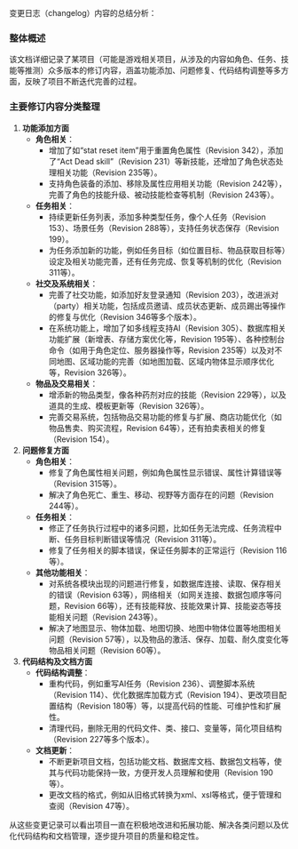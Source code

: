 变更日志（changelog）内容的总结分析：

### 整体概述
该文档详细记录了某项目（可能是游戏相关项目，从涉及的内容如角色、任务、技能等推测）众多版本的修订内容，涵盖功能添加、问题修复、代码结构调整等多方面，反映了项目不断迭代完善的过程。

### 主要修订内容分类整理
1. **功能添加方面**
    - **角色相关**：
        - 增加了如“stat reset item”用于重置角色属性（Revision 342），添加了“Act Dead skill”（Revision 231）等新技能，还增加了角色状态处理相关功能（Revision 235等）。
        - 支持角色装备的添加、移除及属性应用相关功能（Revision 242等），完善了角色的技能升级、被动技能检查等机制（Revision 243等）。
    - **任务相关**：
        - 持续更新任务列表，添加多种类型任务，像个人任务（Revision 153）、场景任务（Revision 288等），支持任务状态保存（Revision 199）。
        - 为任务添加新的功能，例如任务目标（如位置目标、物品获取目标等）设定及相关功能完善，还有任务完成、恢复等机制的优化（Revision 311等）。
    - **社交及系统相关**：
        - 完善了社交功能，如添加好友登录通知（Revision 203），改进派对（party）相关功能，包括成员邀请、成员状态更新、成员踢出等操作的修复与优化（Revision 346等多个版本）。
        - 在系统功能上，增加了如多线程支持AI（Revision 305）、数据库相关功能扩展（新增表、存储方案优化等，Revision 195等）、各种控制台命令（如用于角色定位、服务器操作等，Revision 235等）以及对不同地图、区域功能的完善（如地图加载、区域内物体显示顺序优化等，Revision 326等）。
    - **物品及交易相关**：
        - 增添新的物品类型，像各种药剂对应的技能（Revision 229等），以及道具的生成、模板更新等（Revision 326等）。
        - 完善交易系统，包括物品交易功能的修复与扩展、商店功能优化（如物品售卖、购买流程，Revision 64等），还有拍卖表相关的修复（Revision 154）。
2. **问题修复方面**
    - **角色相关**：
        - 修复了角色属性相关问题，例如角色属性显示错误、属性计算错误等（Revision 315等）。
        - 解决了角色死亡、重生、移动、视野等方面存在的问题（Revision 244等）。
    - **任务相关**：
        - 修正了任务执行过程中的诸多问题，比如任务无法完成、任务流程中断、任务目标判断错误等情况（Revision 311等）。
        - 修复了任务相关的脚本错误，保证任务脚本的正常运行（Revision 116等）。
    - **其他功能相关**：
        - 对系统各模块出现的问题进行修复，如数据库连接、读取、保存相关的错误（Revision 63等），网络相关（如网关连接、数据包顺序等问题，Revision 66等），还有技能释放、技能效果计算、技能姿态等技能相关问题（Revision 243等）。
        - 解决了地图显示、物体加载、地图切换、地图中物体位置等地图相关问题（Revision 57等），以及物品的激活、保存、加载、耐久度变化等物品相关问题（Revision 60等）。
3. **代码结构及文档方面**
    - **代码结构调整**：
        - 重构代码，例如重写AI任务（Revision 236）、调整脚本系统（Revision 114）、优化数据库加载方式（Revision 194）、更改项目配置结构（Revision 180等）等，以提高代码的性能、可维护性和扩展性。
        - 清理代码，删除无用的代码文件、类、接口、变量等，简化项目结构（Revision 227等多个版本）。
    - **文档更新**：
        - 不断更新项目文档，包括功能文档、数据库文档、数据包文档等，使其与代码功能保持一致，方便开发人员理解和使用（Revision 190等）。
        - 更改文档的格式，例如从旧格式转换为xml、xsl等格式，便于管理和查阅（Revision 47等）。

从这些变更记录可以看出项目一直在积极地改进和拓展功能、解决各类问题以及优化代码结构和文档管理，逐步提升项目的质量和稳定性。 